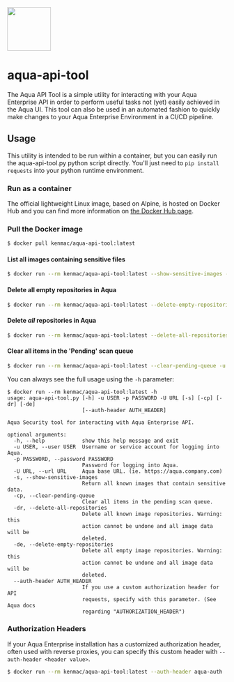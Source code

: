 <img src="https://avatars3.githubusercontent.com/u/12783832?s=200&v=4" height="100" width="100" />

# aqua-api-tool

The Aqua API Tool is a simple utility for interacting with your Aqua Enterprise
API in order to perform useful tasks not (yet) easily achieved in the Aqua UI. 
This tool can also be used in an automated fashion to quickly make changes to 
your Aqua Enterprise Environment in a CI/CD pipeline.

## Usage

This utility is intended to be run within a container, but you can easily run
the aqua-api-tool.py python script directly.  You'll just need to `pip install
requests` into your python runtime environment. 

### Run as a container
The official lightweight Linux image, based on Alpine, is hosted on Docker Hub
and you can find more information on 
[the Docker Hub page](https://hub.docker.com/repository/docker/kenmac/aqua-api-tool).

### Pull the Docker image
```bash
$ docker pull kenmac/aqua-api-tool:latest
```

#### List all images containing sensitive files
```bash
$ docker run --rm kenmac/aqua-api-tool:latest --show-sensitive-images -u <user> -p <password> --url https://aqua.hostname.com
```

#### Delete all empty repositories in Aqua
```bash
$ docker run --rm kenmac/aqua-api-tool:latest --delete-empty-repositories -u <user> -p <password> --url https://aqua.hostname.com
```

#### Delete *all* repositories in Aqua
```bash
$ docker run --rm kenmac/aqua-api-tool:latest --delete-all-repositories -u <user> -p <password> --url https://aqua.hostname.com
```

#### Clear all items in the 'Pending' scan queue
```bash
$ docker run --rm kenmac/aqua-api-tool:latest --clear-pending-queue -u <user> -p <password> --url https://aqua.hostname.com
```

You can always see the full usage using the `-h` parameter:
```
$ docker run --rm kenmac/aqua-api-tool:latest -h 
usage: aqua-api-tool.py [-h] -u USER -p PASSWORD -U URL [-s] [-cp] [-dr] [-de]
                        [--auth-header AUTH_HEADER]

Aqua Security tool for interacting with Aqua Enterprise API.

optional arguments:
  -h, --help            show this help message and exit
  -u USER, --user USER  Username or service account for logging into Aqua.
  -p PASSWORD, --password PASSWORD
                        Password for logging into Aqua.
  -U URL, --url URL     Aqua base URL. (ie. https://aqua.company.com)
  -s, --show-sensitive-images
                        Return all known images that contain sensitive data.
  -cp, --clear-pending-queue
                        Clear all items in the pending scan queue.
  -dr, --delete-all-repositories
                        Delete all known image repositories. Warning: this
                        action cannot be undone and all image data will be
                        deleted.
  -de, --delete-empty-repositories
                        Delete all empty image repositories. Warning: this
                        action cannot be undone and all image data will be
                        deleted.
  --auth-header AUTH_HEADER
                        If you use a custom authorization header for API
                        requests, specify with this parameter. (See Aqua docs
                        regarding "AUTHORIZATION_HEADER")
```

### Authorization Headers
If your Aqua Enterprise installation has a customized authorization header, often used with reverse proxies, you can 
specify this custom header with `--auth-header <header value>`.
```bash
$ docker run --rm kenmac/aqua-api-tool:latest --auth-header aqua-auth ....
```